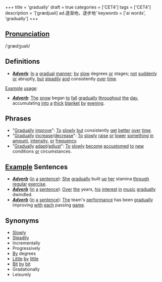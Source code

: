 +++
title = 'gradually'
draft = true
categories = ['CET4']
tags = ['CET4']
description = '[ˈgrædjuəli] ad.逐渐地，逐步地'
keywords = ['ai words', 'gradually']
+++

## [Pronunciation](/post/pronunciation/)
/ˈɡrædʒuəli/

## Definitions
- **[Adverb](/post/adverb/)**: [In](/post/in/) [a](/post/a/) [gradual](/post/gradual/) [manner](/post/manner/); [by](/post/by/) [slow](/post/slow/) degrees [or](/post/or/) stages; [not](/post/not/) [suddenly](/post/suddenly/) [or](/post/or/) abruptly, [but](/post/but/) [steadily](/post/steadily/) [and](/post/and/) consistently [over](/post/over/) [time](/post/time/).

[Example](/post/example/) [usage](/post/usage/):

- _**[Adverb](/post/adverb/)**_: [The](/post/the/) [snow](/post/snow/) began [to](/post/to/) [fall](/post/fall/) [gradually](/post/gradually/) [throughout](/post/throughout/) [the](/post/the/) [day](/post/day/), accumulating [into](/post/into/) [a](/post/a/) [thick](/post/thick/) [blanket](/post/blanket/) [by](/post/by/) [evening](/post/evening/).

## Phrases
- "[Gradually](/post/gradually/) [improve](/post/improve/)": [To](/post/to/) [slowly](/post/slowly/) [but](/post/but/) consistently [get](/post/get/) [better](/post/better/) [over](/post/over/) [time](/post/time/).
- "[Gradually](/post/gradually/) [increase](/post/increase/)/[decrease](/post/decrease/)": [To](/post/to/) [slowly](/post/slowly/) [raise](/post/raise/) [or](/post/or/) [lower](/post/lower/) [something](/post/something/) [in](/post/in/) [amount](/post/amount/), [intensity](/post/intensity/), [or](/post/or/) [frequency](/post/frequency/).
- "[Gradually](/post/gradually/) [adapt](/post/adapt/)/[adjust](/post/adjust/)": [To](/post/to/) [slowly](/post/slowly/) [become](/post/become/) [accustomed](/post/accustomed/) [to](/post/to/) [new](/post/new/) conditions [or](/post/or/) circumstances.

## [Example](/post/example/) Sentences
- _**[Adverb](/post/adverb/)**_ ([in](/post/in/) [a](/post/a/) [sentence](/post/sentence/)): [She](/post/she/) [gradually](/post/gradually/) built [up](/post/up/) [her](/post/her/) stamina [through](/post/through/) [regular](/post/regular/) [exercise](/post/exercise/).
- _**[Adverb](/post/adverb/)**_ ([in](/post/in/) [a](/post/a/) [sentence](/post/sentence/)): [Over](/post/over/) [the](/post/the/) years, [his](/post/his/) [interest](/post/interest/) [in](/post/in/) [music](/post/music/) [gradually](/post/gradually/) dwindled.
- _**[Adverb](/post/adverb/)**_ ([in](/post/in/) [a](/post/a/) [sentence](/post/sentence/)): [The](/post/the/) team's [performance](/post/performance/) has been [gradually](/post/gradually/) improving [with](/post/with/) [each](/post/each/) passing [game](/post/game/).

## Synonyms
- [Slowly](/post/slowly/)
- [Steadily](/post/steadily/)
- Incrementally
- Progressively
- [By](/post/by/) degrees
- [Little](/post/little/) [by](/post/by/) [little](/post/little/)
- [Bit](/post/bit/) [by](/post/by/) [bit](/post/bit/)
- Gradationally
- Leisurely
